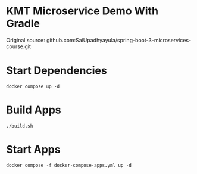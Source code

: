 # KMT Microservice Demo With Gradle
Original source: github.com:SaiUpadhyayula/spring-boot-3-microservices-course.git

# Start Dependencies

```shell
docker compose up -d
```

# Build Apps

```shell
./build.sh
```

# Start Apps

```shell
docker compose -f docker-compose-apps.yml up -d
 
```